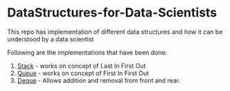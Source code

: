 # DataStructures-for-Data-Scientists
This repo has implementation of different data structures and how it can be understood by a data scientist

Following are the implementations that have been done:
1.  [Stack](https://github.com/vedpd/DataStructures-for-Data-Scientists/blob/main/Stacks_Implementation.ipynb) - works on concept of Last In First Out
2.  [Queue](https://github.com/vedpd/DataStructures-for-Data-Scientists/blob/main/Queue_Implementation.ipynb) - works on concept of First In First Out
3.  [Deque](https://github.com/vedpd/DataStructures-for-Data-Scientists/blob/main/Deque_Implementation.ipynb) - Allows addition and removal from front and rear.


